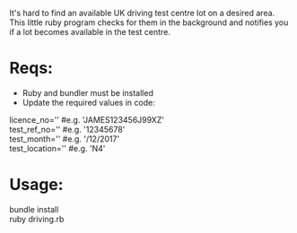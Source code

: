 It's hard to find an available UK driving test centre lot on a desired area. This little ruby program checks for them in the background and notifies you if a lot becomes available in the test centre.

Reqs:
=====
* Ruby and bundler must be installed
* Update the required values in code:

licence_no=''		  #e.g. 'JAMES123456J99XZ'   
test_ref_no=''		#e.g. '12345678'    
test_month=''  		#e.g. '/12/2017'   
test_location='' 	#e.g. 'N4'   

Usage:
=======
bundle install   
ruby driving.rb



